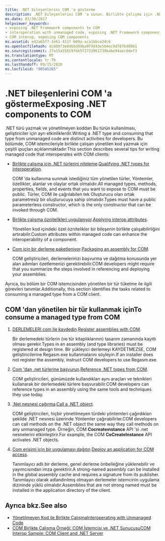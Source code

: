 ```yaml
---
title: .NET bileşenlerini COM 'a gösterme
description: .NET bileşenlerini COM 'a sunun. Birlikte çalışma için .NET türlerini niteleyin. Birlikte çalışma özniteliklerini uygulayın. COM için bir derlemeyi paketleyin. COM 'dan yönetilen bir tür kullanın.
ms.date: 03/30/2017
helpviewer_keywords:
- exposing .NET Framework components to COM
- interoperation with unmanaged code, exposing .NET Framework components
- COM interop, exposing COM components
ms.assetid: e42a65f7-1e61-411f-b09a-aca1bbce24c6
ms.openlocfilehash: dc808f3e8d6bd89ba979d43e5b4ec9d787bd09b1
ms.sourcegitcommit: 27a15a55019f6b5f2733961738babe94aec0def3
ms.translationtype: MT
ms.contentlocale: tr-TR
ms.lasthandoff: 09/15/2020
ms.locfileid: "90545265"
---
```

# <a name="exposing-net-components-to-com"></a><span data-ttu-id="657a0-107">.NET bileşenlerini COM 'a gösterme</span><span class="sxs-lookup"><span data-stu-id="657a0-107">Exposing .NET components to COM</span></span>

<span data-ttu-id="657a0-108">.NET türü yazmak ve yönetilmeyen koddan Bu türün kullanılması, geliştiriciler için ayrı etkinliklerdir.</span><span class="sxs-lookup"><span data-stu-id="657a0-108">Writing a .NET type and consuming that type from unmanaged code are distinct activities for developers.</span></span> <span data-ttu-id="657a0-109">Bu bölümde, COM istemcileriyle birlikte çalışan yönetilen kod yazmak için çeşitli ipuçları açıklanmaktadır:</span><span class="sxs-lookup"><span data-stu-id="657a0-109">This section describes several tips for writing managed code that interoperates with COM clients:</span></span>

- <span data-ttu-id="657a0-110">[Birlikte çalışma için .NET türlerini niteleme](../../standard/native-interop/qualify-net-types-for-interoperation.md).</span><span class="sxs-lookup"><span data-stu-id="657a0-110">[Qualifying .NET types for interoperation](../../standard/native-interop/qualify-net-types-for-interoperation.md).</span></span>

     <span data-ttu-id="657a0-111">COM 'da kullanıma sunmak istediğiniz tüm yönetilen türler, Yöntemler, özellikler, alanlar ve olaylar ortak olmalıdır.</span><span class="sxs-lookup"><span data-stu-id="657a0-111">All managed types, methods, properties, fields, and events that you want to expose to COM must be public.</span></span> <span data-ttu-id="657a0-112">Türler, COM ile çağrılabilen tek Oluşturucu olan ortak parametresiz bir oluşturucuya sahip olmalıdır.</span><span class="sxs-lookup"><span data-stu-id="657a0-112">Types must have a public parameterless constructor, which is the only constructor that can be invoked through COM.</span></span>

- <span data-ttu-id="657a0-113">[Birlikte çalışma öznitelikleri uygulanıyor](../../standard/native-interop/apply-interop-attributes.md).</span><span class="sxs-lookup"><span data-stu-id="657a0-113">[Applying interop attributes](../../standard/native-interop/apply-interop-attributes.md).</span></span>

     <span data-ttu-id="657a0-114">Yönetilen kod içindeki özel öznitelikler bir bileşenin birlikte çalışabilirliğini artırabilir.</span><span class="sxs-lookup"><span data-stu-id="657a0-114">Custom attributes within managed code can enhance the interoperability of a component.</span></span>

- <span data-ttu-id="657a0-115">[Com için bir derleme paketleniyor](packaging-an-assembly-for-com.md).</span><span class="sxs-lookup"><span data-stu-id="657a0-115">[Packaging an assembly for COM](packaging-an-assembly-for-com.md).</span></span>

     <span data-ttu-id="657a0-116">COM geliştiricileri, derlemelerinizi başvurma ve dağıtma konusunda yer alan adımları özetlemenizi gerektirebilir.</span><span class="sxs-lookup"><span data-stu-id="657a0-116">COM developers might require that you summarize the steps involved in referencing and deploying your assemblies.</span></span>

 <span data-ttu-id="657a0-117">Ayrıca, bu bölüm bir COM istemcisinden yönetilen bir tür tüketme ile ilgili görevleri tanımlar.</span><span class="sxs-lookup"><span data-stu-id="657a0-117">Additionally, this section identifies the tasks related to consuming a managed type from a COM client.</span></span>

## <a name="to-consume-a-managed-type-from-com"></a><span data-ttu-id="657a0-118">COM 'dan yönetilen bir tür kullanmak için</span><span class="sxs-lookup"><span data-stu-id="657a0-118">To consume a managed type from COM</span></span>

1. <span data-ttu-id="657a0-119">[DERLEMELERI com Ile kaydedin](registering-assemblies-with-com.md).</span><span class="sxs-lookup"><span data-stu-id="657a0-119">[Register assemblies with COM](registering-assemblies-with-com.md).</span></span>

     <span data-ttu-id="657a0-120">Bir derlemedeki türlerin (ve tür kitaplıklarının) tasarım zamanında kayıtlı olması gerekir.</span><span class="sxs-lookup"><span data-stu-id="657a0-120">Types in an assembly (and type libraries) must be registered at design time.</span></span> <span data-ttu-id="657a0-121">Bir yükleyici derlemeyi KAYDETMEZSE, COM geliştiricilerine Regasm.exe kullanmalarını söyleyin.</span><span class="sxs-lookup"><span data-stu-id="657a0-121">If an installer does not register the assembly, instruct COM developers to use Regasm.exe.</span></span>

2. <span data-ttu-id="657a0-122">[Com 'dan .net türlerine başvurun](how-to-reference-net-types-from-com.md).</span><span class="sxs-lookup"><span data-stu-id="657a0-122">[Reference .NET types from COM](how-to-reference-net-types-from-com.md).</span></span>

     <span data-ttu-id="657a0-123">COM geliştiricileri, günümüzde kullandıkları aynı araçları ve teknikleri kullanarak bir derlemedeki türlere başvurabilir.</span><span class="sxs-lookup"><span data-stu-id="657a0-123">COM developers can reference types in an assembly using the same tools and techniques they use today.</span></span>

3. <span data-ttu-id="657a0-124">[.Net nesnesi çağırma](/previous-versions/dotnet/netframework-4.0/8hw8h46b(v=vs.100)).</span><span class="sxs-lookup"><span data-stu-id="657a0-124">[Call a .NET object](/previous-versions/dotnet/netframework-4.0/8hw8h46b(v=vs.100)).</span></span>

     <span data-ttu-id="657a0-125">COM geliştiricileri, hiçbir yönetilmeyen türdeki yöntemleri çağırdıkları şekilde .NET nesnesi üzerinde Yöntemler çağırabilirler.</span><span class="sxs-lookup"><span data-stu-id="657a0-125">COM developers can call methods on the .NET object the same way they call methods on any unmanaged type.</span></span> <span data-ttu-id="657a0-126">Örneğin, COM **Cocreateınstance** API 'si .net nesnelerini etkinleştirir.</span><span class="sxs-lookup"><span data-stu-id="657a0-126">For example, the COM **CoCreateInstance** API activates .NET objects.</span></span>

4. <span data-ttu-id="657a0-127">[Com erişimi için bir uygulamayı dağıtın](/previous-versions/dotnet/netframework-4.0/c2850st8(v=vs.100)).</span><span class="sxs-lookup"><span data-stu-id="657a0-127">[Deploy an application for COM access](/previous-versions/dotnet/netframework-4.0/c2850st8(v=vs.100)).</span></span>

     <span data-ttu-id="657a0-128">Tanımlayıcı adlı bir derleme, genel derleme önbelleğine yüklenebilir ve yayımcısından imza gerektirir.</span><span class="sxs-lookup"><span data-stu-id="657a0-128">A strong-named assembly can be installed in the global assembly cache and requires a signature from its publisher.</span></span> <span data-ttu-id="657a0-129">Tanımlayıcı olarak adlandırılmış olmayan derlemeler istemcinin uygulama dizininde yüklü olmalıdır.</span><span class="sxs-lookup"><span data-stu-id="657a0-129">Assemblies that are not strong named must be installed in the application directory of the client.</span></span>

## <a name="see-also"></a><span data-ttu-id="657a0-130">Ayrıca bkz.</span><span class="sxs-lookup"><span data-stu-id="657a0-130">See also</span></span>

- [<span data-ttu-id="657a0-131">Yönetilmeyen Kod ile Birlikte Çalışma</span><span class="sxs-lookup"><span data-stu-id="657a0-131">Interoperating with Unmanaged Code</span></span>](index.md)
- [<span data-ttu-id="657a0-132">COM Birlikte Çalışma Örneği: COM İstemcisi ve .NET Sunucusu</span><span class="sxs-lookup"><span data-stu-id="657a0-132">COM Interop Sample: COM Client and .NET Server</span></span>](com-interop-sample-com-client-and-net-server.md)

